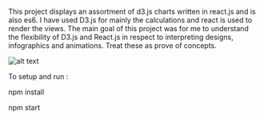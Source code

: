 This project displays an assortment of   d3.js charts written in react.js and is also es6. I have used D3.js for mainly the calculations and react is  used to render the views. The main goal of this project was for me to understand the flexibility of  D3.js and React.js in respect to interpreting designs, infographics and animations.  Treat these as prove of concepts.

![alt text](http://ui-design-coder.com/wp-content/uploads/2019/01/d3-charts.png)



To setup and run :

npm install

npm start

